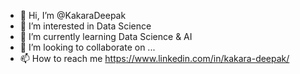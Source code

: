 - 👋 Hi, I’m @KakaraDeepak
- 👀 I’m interested in Data Science 
- 🌱 I’m currently learning Data Science & AI
- 💞️ I’m looking to collaborate on ...
- 📫 How to reach me https://www.linkedin.com/in/kakara-deepak/

<!---
KakaraDeepak/KakaraDeepak is a ✨ special ✨ repository because its `README.md` (this file) appears on your GitHub profile.
You can click the Preview link to take a look at your changes.
--->
